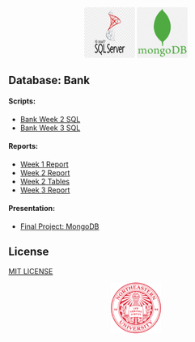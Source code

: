 <p align="center">
  <img width="100" height="100" src="/images/mssql.png">
  <img width="100" height="100" src="/images/mongodb.png">
</p>

## Database: Bank

#### Scripts:
- [Bank Week 2 SQL](/Scripts/Group2_Bank_M2.sql)
- [Bank Week 3 SQL](/Scripts/Group2_BankUpdate_M3.sql)

#### Reports:
- [Week 1 Report](/Reports/Group_2_W1_ERD_Report.pdf)
- [Week 2 Report](/Reports/Group_2_W2_Report.pdf)
- [Week 2 Tables](/Reports/Group_2_W2_Tables.pdf)
- [Week 3 Report](/Reports/Group_2_W3_Report.pdf)

#### Presentation:
- [Final Project: MongoDB](/Presentation/DBMS.pptx)

## License
[MIT LICENSE](LICENSE.md)

<p align="center">
  <img width="100" height="100" src="/images/NuLogo.png">
</p>
